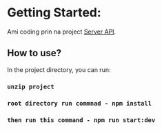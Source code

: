 # Getting Started:

Ami coding prin na project [Server API](https://still-tundra-11173.herokuapp.com/).

## How to use?

In the project directory, you can run:

### `unzip project`

### `root directory run commnad - npm install`

### `then run this command - npm run start:dev`
